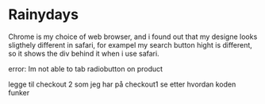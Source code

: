 # Rainydays

Chrome is my choice of web browser, and i found out that my designe looks sligthely different in safari, for exampel my search button hight is different, so it shows the div behind it when i use safari. 


error: Im not able to tab radiobutton on product





legge til checkout 2 som jeg har på checkout1
se etter hvordan koden funker 


